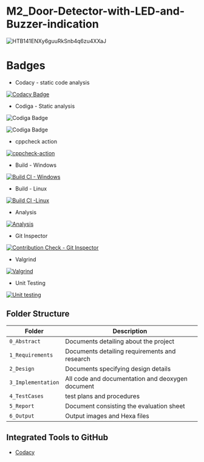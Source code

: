 # M2_Door-Detector-with-LED-and-Buzzer-indication


![HTB141ENXy6guuRkSnb4q6zu4XXaJ](https://user-images.githubusercontent.com/101585225/164284238-0689f3b4-c214-4c38-9c18-31a6094e98ff.jpg)

# Badges

* Codacy - static code analysis

[![Codacy Badge](https://app.codacy.com/project/badge/Grade/260bfa484cba44d8954573f43132f5cd)](https://www.codacy.com/gh/Abiramikoperundevi/M2_Door-Detector-with-LED-and-Buzzer-indication/dashboard?utm_source=github.com&amp;utm_medium=referral&amp;utm_content=Abiramikoperundevi/M2_Door-Detector-with-LED-and-Buzzer-indication&amp;utm_campaign=Badge_Grade)


* Codiga - Static analysis

![Codiga Badge](https://api.codiga.io/project/32888/score/svg)

![Codiga Badge](https://api.codiga.io/project/32888/status/svg)

* cppcheck action

[![cppcheck-action](https://github.com/Abiramikoperundevi/M2_Door-Detector-with-LED-and-Buzzer-indication/actions/workflows/cppcheck-action.yml/badge.svg)](https://github.com/Abiramikoperundevi/M2_Door-Detector-with-LED-and-Buzzer-indication/actions/workflows/cppcheck-action.yml)

* Build - Windows

[![Build CI - Windows](https://github.com/Abiramikoperundevi/M2_Door-Detector-with-LED-and-Buzzer-indication/actions/workflows/Build_Windows.yml/badge.svg)](https://github.com/Abiramikoperundevi/M2_Door-Detector-with-LED-and-Buzzer-indication/actions/workflows/Build_Windows.yml)

* Build - Linux

[![Build CI -Linux](https://github.com/Abiramikoperundevi/M2_Door-Detector-with-LED-and-Buzzer-indication/actions/workflows/Build_Linux.yml/badge.svg)](https://github.com/Abiramikoperundevi/M2_Door-Detector-with-LED-and-Buzzer-indication/actions/workflows/Build_Linux.yml)

* Analysis

[![Analysis](https://github.com/Abiramikoperundevi/M2_Door-Detector-with-LED-and-Buzzer-indication/actions/workflows/Analysis.yml/badge.svg)](https://github.com/Abiramikoperundevi/M2_Door-Detector-with-LED-and-Buzzer-indication/actions/workflows/Analysis.yml)

* Git Inspector

[![Contribution Check - Git Inspector](https://github.com/Abiramikoperundevi/M2_Door-Detector-with-LED-and-Buzzer-indication/actions/workflows/git_inspector.yml/badge.svg)](https://github.com/Abiramikoperundevi/M2_Door-Detector-with-LED-and-Buzzer-indication/actions/workflows/git_inspector.yml)

* Valgrind

[![Valgrind](https://github.com/Abiramikoperundevi/M2_Door-Detector-with-LED-and-Buzzer-indication/actions/workflows/Valgrind.yml/badge.svg)](https://github.com/Abiramikoperundevi/M2_Door-Detector-with-LED-and-Buzzer-indication/actions/workflows/Valgrind.yml)

* Unit Testing

[![Unit testing](https://github.com/Abiramikoperundevi/M2_Door-Detector-with-LED-and-Buzzer-indication/actions/workflows/unit-test.yml/badge.svg)](https://github.com/Abiramikoperundevi/M2_Door-Detector-with-LED-and-Buzzer-indication/actions/workflows/unit-test.yml)

## Folder Structure
Folder             | Description
-------------------| -----------------------------------------
`0_Abstract`       | Documents detailing about the project
`1_Requirements`   | Documents detailing requirements and research
`2_Design`         | Documents specifying design details
`3_Implementation` | All code and documentation and deoxygen document
`4_TestCases`      |test plans and procedures
`5_Report`         |Document consisting the evaluation sheet
`6_Output`         | Output images and Hexa files



## Integrated Tools to GitHub
*  [Codacy](https://www.codacy.com/)

